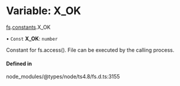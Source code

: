 # Variable: X\_OK

[fs](../modules/fs.md).[constants](../modules/fs.constants.md).X_OK

• `Const` **X\_OK**: `number`

Constant for fs.access(). File can be executed by the calling process.

#### Defined in

node_modules/@types/node/ts4.8/fs.d.ts:3155
